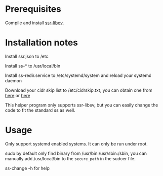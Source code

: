 Prerequisites
==

Compile and install [ssr-libev](https://github.com/shadowsocksr-backup/shadowsocksr-libev).

Installation notes
==

Install ssr.json to /etc

Install ss-\* to /usr/local/bin

Install ss-redir.service to /etc/systemd/system and reload your systemd daemon

Download your cidr skip list to /etc/cidrskip.txt, you can obtain one from
[here](https://www.countryipblocks.net/country_selection.php) or
[here](http://www.ipdeny.com/ipblocks/)

This helper program only supports ssr-libev, but you can easily change the code
to fit the standard ss as well.

Usage
==

Only support systemd enabled systems. It can only be run under root.

sudo by default only find binary from /usr/bin:/usr/sbin:/sbin, you can
manually add /usr/local/bin to the `secure_path` in the sudoer file.

ss-change -h for help
